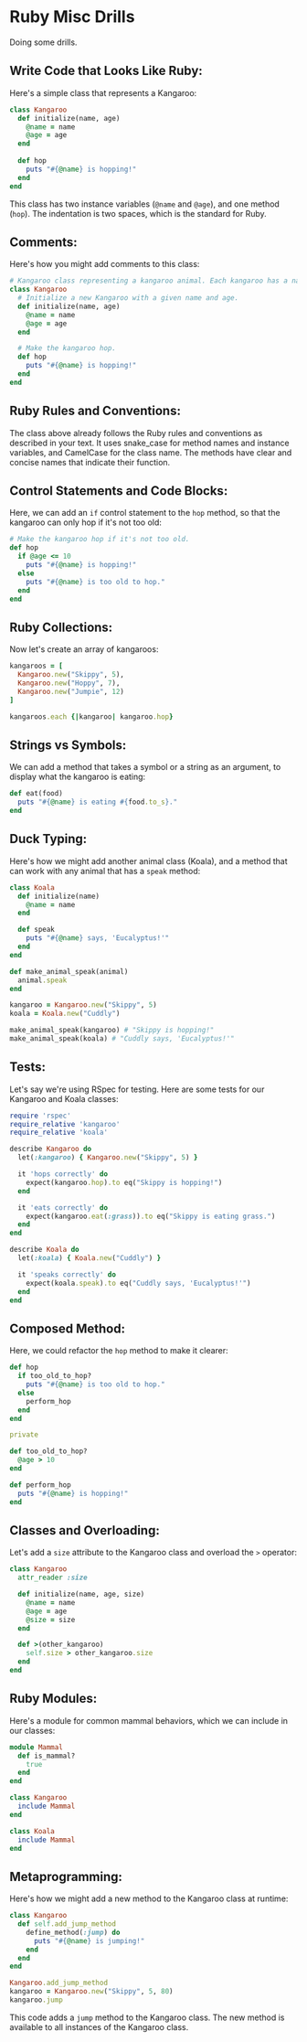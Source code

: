 # Ruby Misc Drills

Doing some drills.

## **Write Code that Looks Like Ruby:**

Here's a simple class that represents a Kangaroo:

```ruby
class Kangaroo
  def initialize(name, age)
    @name = name
    @age = age
  end
  
  def hop
    puts "#{@name} is hopping!"
  end
end
```

This class has two instance variables (`@name` and `@age`), and one method (`hop`). The indentation is two spaces, which is the standard for Ruby.

## **Comments:**

Here's how you might add comments to this class:

```ruby
# Kangaroo class representing a kangaroo animal. Each kangaroo has a name and an age.
class Kangaroo
  # Initialize a new Kangaroo with a given name and age.
  def initialize(name, age)
    @name = name
    @age = age
  end

  # Make the kangaroo hop.
  def hop
    puts "#{@name} is hopping!"
  end
end
```

## **Ruby Rules and Conventions:**

The class above already follows the Ruby rules and conventions as described in your text. It uses snake\_case for method names and instance variables, and CamelCase for the class name. The methods have clear and concise names that indicate their function.

## **Control Statements and Code Blocks:**

Here, we can add an `if` control statement to the `hop` method, so that the kangaroo can only hop if it's not too old:

```ruby
# Make the kangaroo hop if it's not too old.
def hop
  if @age <= 10
    puts "#{@name} is hopping!"
  else
    puts "#{@name} is too old to hop."
  end
end
```

## **Ruby Collections:**

Now let's create an array of kangaroos:

```ruby
kangaroos = [
  Kangaroo.new("Skippy", 5),
  Kangaroo.new("Hoppy", 7),
  Kangaroo.new("Jumpie", 12)
]

kangaroos.each {|kangaroo| kangaroo.hop}
```

## **Strings vs Symbols:**

We can add a method that takes a symbol or a string as an argument, to display what the kangaroo is eating:

```ruby
def eat(food)
  puts "#{@name} is eating #{food.to_s}."
end
```

## **Duck Typing:**

Here's how we might add another animal class (Koala), and a method that can work with any animal that has a `speak` method:

```ruby
class Koala
  def initialize(name)
    @name = name
  end

  def speak
    puts "#{@name} says, 'Eucalyptus!'"
  end
end

def make_animal_speak(animal)
  animal.speak
end

kangaroo = Kangaroo.new("Skippy", 5)
koala = Koala.new("Cuddly")

make_animal_speak(kangaroo) # "Skippy is hopping!"
make_animal_speak(koala) # "Cuddly says, 'Eucalyptus!'"
```

## **Tests:**

Let's say we're using RSpec for testing. Here are some tests for our Kangaroo and Koala classes:

```ruby
require 'rspec'
require_relative 'kangaroo'
require_relative 'koala'

describe Kangaroo do
  let(:kangaroo) { Kangaroo.new("Skippy", 5) }

  it 'hops correctly' do
    expect(kangaroo.hop).to eq("Skippy is hopping!")
  end

  it 'eats correctly' do
    expect(kangaroo.eat(:grass)).to eq("Skippy is eating grass.")
  end
end

describe Koala do
  let(:koala) { Koala.new("Cuddly") }

  it 'speaks correctly' do
    expect(koala.speak).to eq("Cuddly says, 'Eucalyptus!'")
  end
end
```

## **Composed Method:**

Here, we could refactor the `hop` method to make it clearer:

```ruby
def hop
  if too_old_to_hop?
    puts "#{@name} is too old to hop."
  else
    perform_hop
  end
end

private

def too_old_to_hop?
  @age > 10
end

def perform_hop
  puts "#{@name} is hopping!"
end
```

## **Classes and Overloading:**

Let's add a `size` attribute to the Kangaroo class and overload the `>` operator:

```ruby
class Kangaroo
  attr_reader :size

  def initialize(name, age, size)
    @name = name
    @age = age
    @size = size
  end

  def >(other_kangaroo)
    self.size > other_kangaroo.size
  end
end
```

## **Ruby Modules:**

Here's a module for common mammal behaviors, which we can include in our classes:

```ruby
module Mammal
  def is_mammal?
    true
  end
end

class Kangaroo
  include Mammal
end

class Koala
  include Mammal
end
```

## **Metaprogramming:**

Here's how we might add a new method to the Kangaroo class at runtime:

```ruby
class Kangaroo
  def self.add_jump_method
    define_method(:jump) do
      puts "#{@name} is jumping!"
    end
  end
end

Kangaroo.add_jump_method
kangaroo = Kangaroo.new("Skippy", 5, 80)
kangaroo.jump
```

This code adds a `jump` method to the Kangaroo class. The new method is available to all instances of the Kangaroo class.
